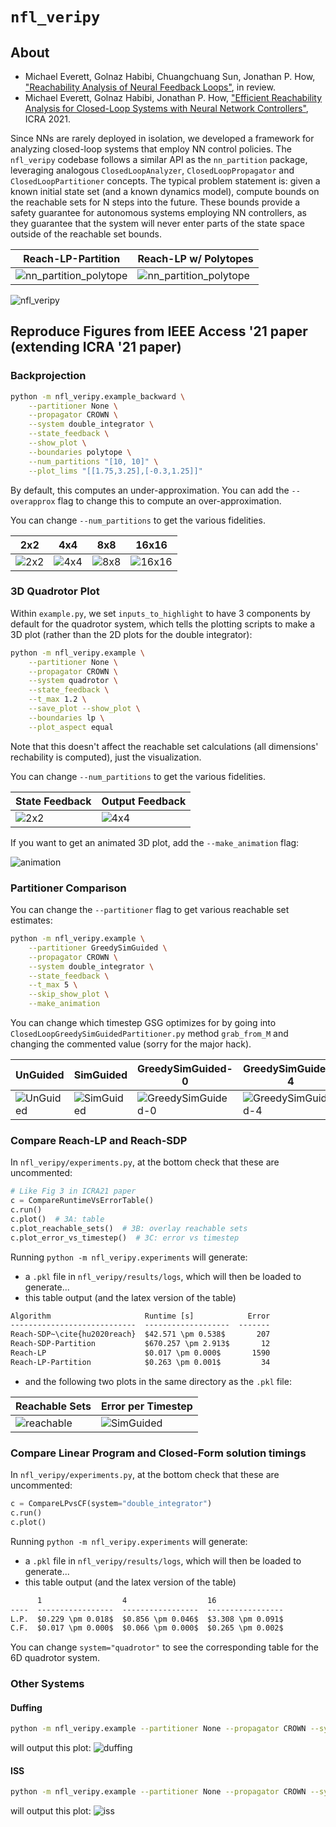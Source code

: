 # `nfl_veripy`

## About

* Michael Everett, Golnaz Habibi, Chuangchuang Sun, Jonathan P. How, ["Reachability Analysis of Neural Feedback Loops"](https://arxiv.org/pdf/2108.04140.pdf), in review.
* Michael Everett, Golnaz Habibi, Jonathan P. How, ["Efficient Reachability Analysis for Closed-Loop Systems with Neural Network Controllers"](https://arxiv.org/pdf/2101.01815.pdf), ICRA 2021.

Since NNs are rarely deployed in isolation, we developed a framework for analyzing closed-loop systems that employ NN control policies.
The `nfl_veripy` codebase follows a similar API as the `nn_partition` package, leveraging analogous `ClosedLoopAnalyzer`, `ClosedLoopPropagator` and `ClosedLoopPartitioner` concepts.
The typical problem statement is: given a known initial state set (and a known dynamics model), compute bounds on the reachable sets for N steps into the future.
These bounds provide a safety guarantee for autonomous systems employing NN controllers, as they guarantee that the system will never enter parts of the state space outside of the reachable set bounds.

Reach-LP-Partition | Reach-LP w/ Polytopes
----- | -----
![nn_partition_polytope](/docs/_static/icra21/other/double_integrator_Uniform_CROWN_tmax_5.0_lp_8.png) | ![nn_partition_polytope](/docs/_static/icra21/other/double_integrator_None_CROWN_tmax_4.0_polytope_35.png)


![nfl_veripy](/docs/_static/access21/partitions/ClosedLoopGreedySimGuidedPartitioner4.gif)


## Reproduce Figures from IEEE Access '21 paper (extending ICRA '21 paper)

### Backprojection

```bash
python -m nfl_veripy.example_backward \
	--partitioner None \
	--propagator CROWN \
	--system double_integrator \
	--state_feedback \
	--show_plot \
	--boundaries polytope \
	--num_partitions "[10, 10]" \
	--plot_lims "[[1.75,3.25],[-0.3,1.25]]"
```

By default, this computes an under-approximation. You can add the `--overapprox` flag to change this to compute an over-approximation.

You can change `--num_partitions` to get the various fidelities.

2x2 | 4x4 | 8x8 | 16x16
------------ | ------------- | ------------- | -------------
![2x2](/docs/_static/access21/backreach/double_integrator_None_CROWN_polytope_8_partitions_2_2.png) | ![4x4](/docs/_static/access21/backreach/double_integrator_None_CROWN_polytope_8_partitions_4_4.png) | ![8x8](/docs/_static/access21/backreach/double_integrator_None_CROWN_polytope_8_partitions_8_8.png) | ![16x16](/docs/_static/access21/backreach/double_integrator_None_CROWN_polytope_8_partitions_16_16.png)



### 3D Quadrotor Plot

Within `example.py`, we set `inputs_to_highlight` to have 3 components by default for the quadrotor system, which tells the plotting scripts to make a 3D plot (rather than the 2D plots for the double integrator):
```bash
python -m nfl_veripy.example \
	--partitioner None \
	--propagator CROWN \
	--system quadrotor \
	--state_feedback \
	--t_max 1.2 \
	--save_plot --show_plot \
	--boundaries lp \
	--plot_aspect equal
```
Note that this doesn't affect the reachable set calculations (all dimensions' rechability is computed), just the visualization.

You can change `--num_partitions` to get the various fidelities.

State Feedback | Output Feedback
------------ | -------------
![2x2](/docs/_static/access21/3d_quadrotor/quadrotor_None_CROWN_tmax_1.2_lp_8_state_feedback.png) | ![4x4](/docs/_static/access21/3d_quadrotor/quadrotor_None_CROWN_tmax_1.2_lp_8_output_feedback.png)

If you want to get an animated 3D plot, add the `--make_animation` flag:

![animation](/docs/_static/access21/3d_quadrotor/ClosedLoopNoPartitioner.gif)

### Partitioner Comparison

You can change the `--partitioner` flag to get various reachable set estimates:
```bash
python -m nfl_veripy.example \
	--partitioner GreedySimGuided \
	--propagator CROWN \
	--system double_integrator \
	--state_feedback \
	--t_max 5 \
	--skip_show_plot \
	--make_animation
```

You can change which timestep GSG optimizes for by going into `ClosedLoopGreedySimGuidedPartitioner.py` method `grab_from_M` and changing the commented value (sorry for the major hack).

UnGuided | SimGuided | GreedySimGuided-0 | GreedySimGuided-4
------------ | ------------- | ------------ | -------------
![UnGuided](/docs/_static/access21/partitions/ClosedLoopUnGuidedPartitioner.gif) | ![SimGuided](/docs/_static/access21/partitions/ClosedLoopSimGuidedPartitioner.gif) | ![GreedySimGuided-0](/docs/_static/access21/partitions/ClosedLoopGreedySimGuidedPartitioner0.gif) | ![GreedySimGuided-4](/docs/_static/access21/partitions/ClosedLoopGreedySimGuidedPartitioner4.gif)

### Compare Reach-LP and Reach-SDP

In `nfl_veripy/experiments.py`, at the bottom check that these are uncommented:

```python
# Like Fig 3 in ICRA21 paper
c = CompareRuntimeVsErrorTable()
c.run()
c.plot()  # 3A: table
c.plot_reachable_sets()  # 3B: overlay reachable sets
c.plot_error_vs_timestep()  # 3C: error vs timestep
```

Running `python -m nfl_veripy.experiments` will generate:
- a `.pkl` file in `nfl_veripy/results/logs`, which will then be loaded to generate...
- this table output (and the latex version of the table)
```txt
Algorithm                     Runtime [s]            Error
----------------------------  -------------------  -------
Reach-SDP~\cite{hu2020reach}  $42.571 \pm 0.538$       207
Reach-SDP-Partition           $670.257 \pm 2.913$       12
Reach-LP                      $0.017 \pm 0.000$       1590
Reach-LP-Partition            $0.263 \pm 0.001$         34
```
- and the following two plots in the same directory as the `.pkl` file:

Reachable Sets | Error per Timestep
------------ | -------------
![reachable](/docs/_static/access21/reachlp_vs_reachsdp/runtime_vs_error_2021_07_21__12_33_20_reachable.png) | ![SimGuided](/docs/_static/access21/reachlp_vs_reachsdp/runtime_vs_error_2021_07_21__12_33_20_timestep.png)


### Compare Linear Program and Closed-Form solution timings

In `nfl_veripy/experiments.py`, at the bottom check that these are uncommented:

```python
c = CompareLPvsCF(system="double_integrator")
c.run()
c.plot()
```

Running `python -m nfl_veripy.experiments` will generate:
- a `.pkl` file in `nfl_veripy/results/logs`, which will then be loaded to generate...
- this table output (and the latex version of the table)
```txt
      1                  4                  16
----  -----------------  -----------------  -----------------
L.P.  $0.229 \pm 0.018$  $0.856 \pm 0.046$  $3.308 \pm 0.091$
C.F.  $0.017 \pm 0.000$  $0.066 \pm 0.000$  $0.265 \pm 0.002$
```

You can change `system="quadrotor"` to see the corresponding table for the 6D quadrotor system.

### Other Systems

#### Duffing

```bash
python -m nfl_veripy.example --partitioner None --propagator CROWN --system duffing --state_feedback --t_max 0.3
```
will output this plot:
![duffing](/docs/_static/access21/systems/duffing_None_CROWN_tmax_0.3_lp_8.png)

#### ISS
```bash
python -m nfl_veripy.example --partitioner None --propagator CROWN --system iss --state_feedback --t_max 0.21
```
will output this plot:
![iss](/docs/_static/access21/systems/iss_None_CROWN_tmax_0.2_lp_8.png)
